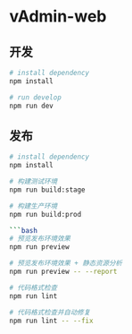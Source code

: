 # vAdmin-web

## 开发

```bash
# install dependency
npm install

# run develop
npm run dev
```

## 发布

```bash
# install dependency
npm install

# 构建测试环境
npm run build:stage

# 构建生产环境
npm run build:prod

```bash
# 预览发布环境效果
npm run preview

# 预览发布环境效果 + 静态资源分析
npm run preview -- --report

# 代码格式检查
npm run lint

# 代码格式检查并自动修复
npm run lint -- --fix
